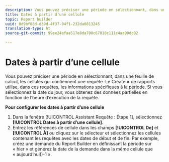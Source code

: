 ```yaml
---
description: Vous pouvez préciser une période en sélectionnant, dans une feuille de calcul, les cellules qui contiennent une requête. Le Créateur de rapports utilise, dans ces requêtes, les informations spécifiques à la période. Si vous sélectionnez la date du jour, vous obtenez des données partielles en fonction de l’heure d’exécution de la requête.
title: Dates à partir d’une cellule
topic: Report builder
uuid: 0d9bf08d-d39d-4f37-94f1-232da0813245
translation-type: ht
source-git-commit: 99ee24efaa517e8da700c67818c111c4aa90dc02

---
```



# Dates à partir d’une cellule

Vous pouvez préciser une période en sélectionnant, dans une feuille de calcul, les cellules qui contiennent une requête. Le Créateur de rapports utilise, dans ces requêtes, les informations spécifiques à la période. Si vous sélectionnez la date du jour, vous obtenez des données partielles en fonction de l’heure d’exécution de la requête.

**Pour configurer les dates à partir d’une cellule**

1. Dans la fenêtre [!UICONTROL Assistant Requête : Étape 1], sélectionnez **[!UICONTROL Dates à partir d’une cellule]**.
1. Entrez les références de cellule dans les champs **[!UICONTROL De]** et **[!UICONTROL À]** ou cliquez sur le sélecteur et sélectionnez les cellules contenant les requêtes avec les dates de début et de fin. 
Par exemple, créez une demande du Report Builder en définissant la période sur « hier » et générez la date de la demande dans la même cellule que « aujourd’hui()-1 ».
